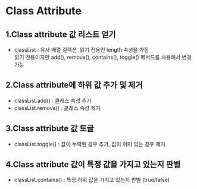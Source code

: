 # Class Attribute 

## 1.Class attribute 값 리스트 얻기
- classList : 유사 배열 컬렉션 ,읽기 전용인 length 속성을 가짐 
<br> 읽기 전용이지만 add(), remove(), contains(), toggle() 메서드를 사용해서 변경가능

## 2.Class attribute에 하위 값 추가 및 제거
- classList.add() : 클래스 속성 추가
- classList.remove() : 클래스 속성 제거 

## 3.Class attribute 값 토글
- classList.toggle() : 값이 누락된 경우 추가, 값이 이미 있는 경우 제거 

## 4.Class attribute 값이 특정 값을 가지고 있는지 판별
- classList.contains() : 특정 하위 값을 가지고 있는지 판별 (true/false) 